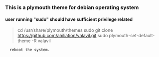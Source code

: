 ### This is a plymouth theme for debian operating system

#### user running "sudo" should have sufficient privilege related

> cd /usr/share/plymouth/themes
> sudo git clone https://github.com/ahiliation/valavil.git
> sudo plymouth-set-default-theme -R valavil

      reboot the system.

